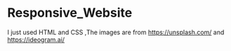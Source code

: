 # Responsive_Website
I just used HTML and CSS
,The images are from https://unsplash.com/ and https://ideogram.ai/
